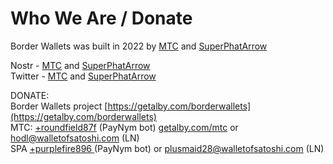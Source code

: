 # Who We Are / Donate

Border Wallets was built in 2022 by [MTC](https://bio.site/mtc) and [SuperPhatArrow](https://github.com/superphatarrow)<br>

Nostr - [MTC](https://nostrplebs.com/s/mtc) and [SuperPhatArrow](https://snort.social/p/npub1fguyv0p2whngcfzpdemjpganhmamp6ngwt26q35jcw0p368jmjkqy27896)<br>
Twitter - [MTC](https://twitter.com/ghostofmtc) and [SuperPhatArrow](https://twitter.com/superphatarrow)<br>

DONATE:<br>
Border Wallets project [https://getalby.com/borderwallets](https://getalby.com/borderwallets)<br>
MTC: [+roundfield87f](https://paynym.is/+roundfield87f) (PayNym bot) [getalby.com/mtc](https://getalby.com/mtc) or hodl@walletofsatoshi.com (LN)<br>
SPA [+purplefire896 ](https://paynym.is/+purplefire896) (PayNym bot) or plusmaid28@walletofsatoshi.com (LN)<br>
